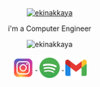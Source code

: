 <p align="center">
  <a href="https://git.io/typing-svg">
    <img align="center" alt="ekinakkaya" src="https://readme-typing-svg.herokuapp.com/?lines=hi,+i'm+Ekin&center=true&size=30" />
  </a>
  <p align="center">i'm a Computer Engineer</p>
</p>

<p align="center"> <img src="https://github-readme-stats.vercel.app/api?username=ekinakkaya&show_icons=true&theme=synthwave" alt="ekinakkaya" />

<p align="center">
  <a href="https://www.instagram.com/ekinnakkaya/">
    <img align="center" alt="@ekinakkaya" width="48px" src="https://raw.githubusercontent.com/ekinakkaya/ekinakkaya/main/icons/icons8-instagram.svg" />
  </a>
  <a href="https://open.spotify.com/user/k1zgyrw2t2da3xbp0quu20ie7?si=77b1fd50c6634328">
    <img align="center" alt="luthierinside" width="48px" src="https://raw.githubusercontent.com/ekinakkaya/ekinakkaya/main/icons/icons8-spotify.svg" />
  </a>
  <a href="mailto:midamnuvas@gmail.com">
    <img align="center" alt="midamnuvas@gmail.com" width="48px" src="https://raw.githubusercontent.com/ekinakkaya/ekinakkaya/main/icons/icons8-gmail.svg" />
  </a>
</p>
